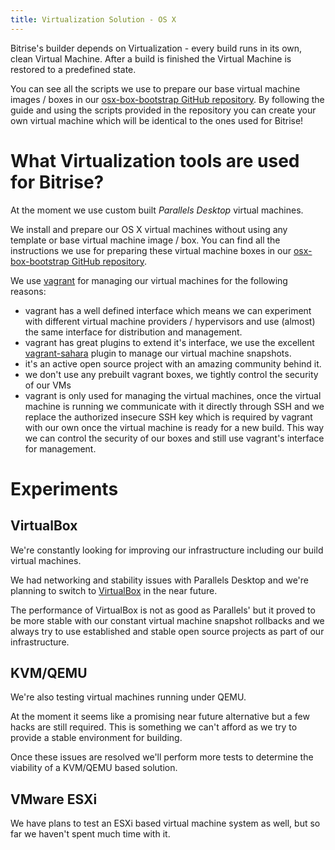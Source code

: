 ```yaml
---
title: Virtualization Solution - OS X
---
```


Bitrise's builder depends on Virtualization - every build runs in its own, clean Virtual Machine.
After a build is finished the Virtual Machine is restored to a predefined state.

You can see all the scripts we use to prepare our base virtual machine images / boxes in our [osx-box-bootstrap GitHub repository](https://github.com/bitrise-io/osx-box-bootstrap).
By following the guide and using the scripts provided in the repository you can create
your own virtual machine which will be identical to the ones used for Bitrise!


# What Virtualization tools are used for Bitrise?

At the moment we use custom built *Parallels Desktop* virtual machines. 

We install and prepare our OS X virtual machines without using any template or base virtual machine image / box. You can find all the instructions we use for preparing these virtual machine boxes in
our [osx-box-bootstrap GitHub repository](https://github.com/bitrise-io/osx-box-bootstrap).

We use [vagrant](https://www.vagrantup.com/) for managing our virtual machines for the following reasons:

* vagrant has a well defined interface which means we can experiment with different
	virtual machine providers / hypervisors and use (almost) the same interface for
	distribution and management.
* vagrant has great plugins to extend it's interface, we use the excellent [vagrant-sahara](https://github.com/jedi4ever/sahara) plugin to manage our virtual machine snapshots.
* it's an active open source project with an amazing community behind it.
* we don't use any prebuilt vagrant boxes, we tightly control the security of our VMs
* vagrant is only used for managing the virtual machines, once the virtual machine is running
	we communicate with it directly through SSH and we replace the authorized insecure SSH key
	which is required by vagrant with our own once the virtual machine is ready for a new build.
	This way we can control the security of our boxes and still use vagrant's interface
	for management.


# Experiments


## VirtualBox

We're constantly looking for improving our infrastructure including our build virtual machines.

We had networking and stability issues with Parallels Desktop and we're planning to
switch to [VirtualBox](https://www.virtualbox.org/) in the near future.

The performance of VirtualBox is not as good as Parallels' but it proved to be more
stable with our constant virtual machine snapshot rollbacks and we always try to
use established and stable open source projects as part of our infrastructure.


## KVM/QEMU

We're also testing virtual machines running under QEMU.

At the moment it seems like a promising near future alternative but a few hacks are
still required. This is something we can't afford as we try to provide a stable
environment for building.

Once these issues are resolved we'll perform more tests to determine
the viability of a KVM/QEMU based solution.


## VMware ESXi

We have plans to test an ESXi based virtual machine system as well, but so far
we haven't spent much time with it.
